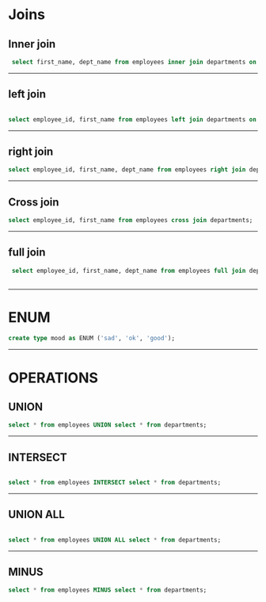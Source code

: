 # Joins

 ## Inner join
 
```sql 
 select first_name, dept_name from employees inner join departments on employees.dept_id = departments.dept_id where salary < 15000 order by dept_name; 
 ```
 ---
 
 ## left join
 ```sql
 
 select employee_id, first_name from employees left join departments on employees.dept_id = departments.dept_id where salary < 10000;
 ```
 ---
 
 ## right join
 ```sql
 select employee_id, first_name, dept_name from employees right join departments on employees.dept_id = departments.dept_id where salary between 3000 and 20000 order by employee_id; 
```
---

 
 ## Cross join
 ```sql
 select employee_id, first_name from employees cross join departments;
 
 ```

---
 
 ## full join
 
```sql
 select employee_id, first_name, dept_name from employees full join departments on employees.dept_id = departments.dept_id;
 
 ```
 
 ---
 
 # ENUM
 
 ```sql
 create type mood as ENUM ('sad', 'ok', 'good');
 ```
 
 
---

# OPERATIONS

## UNION
```sql
select * from employees UNION select * from departments;
```
--- 
## INTERSECT
```sql

select * from employees INTERSECT select * from departments;
```
---

## UNION ALL 
```sql

select * from employees UNION ALL select * from departments;
```
---

## MINUS

```sql
select * from employees MINUS select * from departments;
